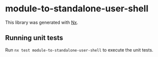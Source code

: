 # module-to-standalone-user-shell

This library was generated with [Nx](https://nx.dev).

## Running unit tests

Run `nx test module-to-standalone-user-shell` to execute the unit tests.

